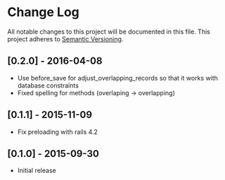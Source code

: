 # Change Log

All notable changes to this project will be documented in this file.
This project adheres to [Semantic Versioning](http://semver.org/).

## [0.2.0] - 2016-04-08

- Use before_save for adjust_overlapping_records so that it works with
  database constraints
- Fixed spelling for methods (overlaping -> overlapping)

## [0.1.1] - 2015-11-09

- Fix preloading with rails 4.2

## [0.1.0] - 2015-09-30

- Initial release
